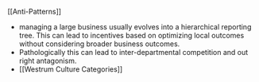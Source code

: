 [[Anti-Patterns]]
- managing a large business usually evolves into a hierarchical reporting tree. This can lead to incentives based on optimizing local outcomes without considering broader business outcomes. 
- Pathologically this can lead to inter-departmental competition and out right antagonism.
- [[Westrum Culture Categories]]